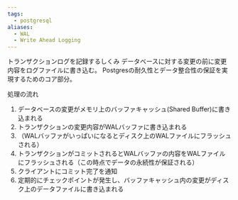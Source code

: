 ```yaml
---
tags:
  - postgresql
aliases:
  - WAL
  - Write Ahead Logging
---
```

トランザクションログを記録するしくみ
データベースに対する変更の前に変更内容をログファイルに書き込む。
Postgresの耐久性とデータ整合性の保証を実現するためのコア部分。

処理の流れ
1. データベースの変更がメモリ上のバッファキャッシュ(Shared Buffer)に書き込まれる
2. トランザクションの変更内容がWALバッファに書き込まれる
3. （WALバッファがいっぱいになるとディスク上のWALファイルにフラッシュされる）
4. トランザクションがコミットされるとWALバッファの内容をWALファイルにフラッシュされる（この時点でデータの永続性が保証される）
5. クライアントにコミット完了を通知
6. 定期的にチェックポイントが発生し、バッファキャッシュ内の変更がディスク上のデータファイルに書き込まれる
